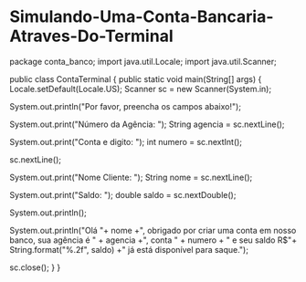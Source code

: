 # Simulando-Uma-Conta-Bancaria-Atraves-Do-Terminal
package conta_banco;
import java.util.Locale;
import java.util.Scanner;

public class ContaTerminal {
public static void main(String[] args) { 
   Locale.setDefault(Locale.US);
   Scanner sc = new Scanner(System.in);
   
   System.out.println("Por favor, preencha os campos abaixo!");
 
   System.out.print("Número da Agência: ");
   String agencia = sc.nextLine();
   
   System.out.print("Conta e digito: ");
   int numero = sc.nextInt();
   
   sc.nextLine();
   
   System.out.print("Nome Cliente: ");
   String nome = sc.nextLine();
   
   System.out.print("Saldo: ");
   double saldo = sc.nextDouble();
   
   System.out.println();
   
   System.out.println("Olá "+ nome +", obrigado por criar uma conta em nosso banco, sua agência é " + 
   agencia +", conta " + numero + " e seu saldo R$"+ String.format("%.2f", saldo) +" já está disponível 
   para saque.");
     
   sc.close();
  }
}
